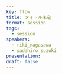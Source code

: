 ```yaml
---
key: flow
title: タイトル未定
format: session
tags:
  - session
speakers:
  - riki_nagasawa
  - sadahiro_suzuki
presentation: 
draft: false
---
```

